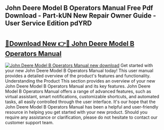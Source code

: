 ## John Deere Model B Operators Manual Free Pdf Download - Part-kUN New Repair Owner Guide - User Service Edition pdYRD

# <h2><a href="http://bc87854.oget.top/?id=John+Deere+Model+B+Operators+Manual">🔗Download New 👉🔴 John Deere Model B Operators Manual</a></h2>

[![John Deere Model B Operators Manual new download](https://i.imgur.com/5g1atiW.png)](http://bc87854.oget.top/?id=John+Deere+Model+B+Operators+Manual)
Get started with your new John Deere Model B Operators Manual today! This user manual provides a detailed overview of the product's features and functionality. Understanding the Product This section provides an overview of your new John Deere Model B Operators Manual and its key features. John Deere Model B Operators Manual offers a range of advanced features, such as virtual assistant, smart notifications, customizable shortcuts, and automated tasks, all easily controlled through the user interface. It's our hope that the John Deere Model B Operators Manual has been a helpful and user-friendly resource in helping you get started with your new product. Should you require any assistance or clarification, please do not hesitate to contact our customer support team.
